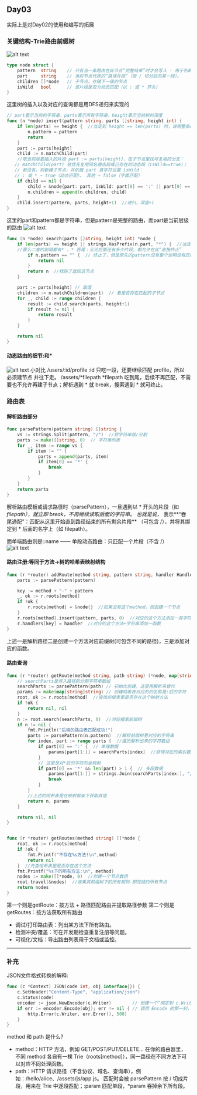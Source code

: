 ## Day03
实际上是对Day02的使用和编写的拓展
### 关键结构-Trie路由前缀树
![alt text](image.png)
```go
type node struct {  
	pattern  string    // 只有当一条路由在此节点“完整结束”时才会写入 - 用于判断“这里是不是一个可命中的终点
	part     string    // 当前节点代表的“路径片段”（按 / 切分后的某一段）。
	children []*node   // 子节点，存储下一级的节点
	isWild   bool      // 该片段是否为动态匹配（以 : 或 * 开头）
}
```
这里树的插入以及对应的查询都是用DFS递归来实现的
```go
// part表示当前的字符串，parts表示所有字符串，height表示当前树的深度
func (n *node) insert(pattern string, parts []string, height int) {
	if len(parts) == height {  //当走到 height == len(parts) 时，说明整条路由的所有片段都“落位”了；此时把完整路由模板写到 n.pattern，标记“此处为可命中的终点”（以后匹配到这里才算一条有效路由）。
		n.pattern = pattern
		return
	}
	part := parts[height]
	child := n.matchChild(part)  
	//取当前层要插入的片段 part := parts[height]，在子节点里找可复用的分支：
   // matchChild(part) 会优先复用同名静态段或已存在的动态段（isWild==true）；
   // 若没有，则新建子节点，并依据 part 首字符设置 isWild：
   // : 或 * → true（动态匹配）、 其他 → false（字面匹配）
	if child == nil {
		child = &node{part: part, isWild: part[0] == ':' || part[0] == '*'}  // 在这里，这套路由里动态片段就是用 : 和 * 来表示的前缀的
		n.children = append(n.children, child)
	}
	child.insert(pattern, parts, height+1)  //递归，深度+1
}
```
这里的part和pattern都是字符串，但是pattern是完整的路由，而part是当前层级的路由
![alt text](image-1.png)
```go
func (n *node) search(parts []string, height int) *node {
	if len(parts) == height || strings.HasPrefix(n.part, "*") {  //当走到 height == len(parts) 时，说明整条路由的所有片段都“落位”了；此时把完整路由模板写到 n.pattern，标记“此处为可命中的终点”（以后匹配到这里才算一条有效路由）。
    //要么二者的前缀都有* ，* 吞尾：无论后面还有多少片段，都允许在此“直接终止”
		if n.pattern == "" {  // 终止了，但是原先的pattern没有整个说明没有匹配到，返回nil
			return nil
		}
		return n  //找到了返回该节点
	}

	part := parts[height] // 取值
	children := n.matchChildren(part)  // 看是否存在匹配的子节点
	for _, child := range children {
		result := child.search(parts, height+1)
		if result != nil {
			return result
		}
	}

	return nil
}
```
#### 动态路由的细节:和*
![alt text](image-3.png)
小对比
/users/:id/profile
:id 只吃一段，还要继续匹配 profile，所以 必须建节点 并往下走。
/assets/*filepath
*filepath 吃到尾，后续不再匹配，不需要也不允许再建子节点；解析遇到 * 就 break，搜索遇到 * 就可终止。

### 路由表
#### 解析路由部分
```go
func parsePattern(pattern string) []string {
	vs := strings.Split(pattern, "/")  //将字符串按/分割
	parts := make([]string, 0)  // 字符串列表
	for _, item := range vs {
		if item != "" {
			parts = append(parts, item)
			if item[0] == '*' {
				break
			}
		}
	}
	return parts
}
```
解析路由模板或请求路径时（parsePattern），一旦遇到以 * 开头的片段（如 *filepath），就立即 break，不再继续读取后面的字符串。
也就是说，* 表示**“吞尾通配”：匹配从这里开始直到路径结束的所有剩余片段**
（可包含 /），并将其绑定到 * 后面的名字上（如 filepath）。

而单端路由则是::name —— 单段动态路由：只匹配一个片段（不含 /）
![alt text](image-2.png)

#### 路由注册:等同于方法->树的哈希表映射结构
```go
func (r *router) addRoute(method string, pattern string, handler HandlerFunc) {
	parts := parsePattern(pattern)

	key := method + "-" + pattern
	_, ok := r.roots[method]
	if !ok {
		r.roots[method] = &node{}  //如果没有这个method，则创建一个节点
	}
	r.roots[method].insert(pattern, parts, 0)  //对应的这个方法添加一其字符串
	r.handlers[key] = handler  //对应的这个方法+字符串添加一函数
}

```
上述一是解析路径二是创建一个方法对应前缀树(可包含不同的路径)，三是添加对应的函数。

#### 路由查询
```go
func (r *router) getRoute(method string, path string) (*node, map[string]string) {
    // searchParts是传入路径的分割字符串数组
	searchParts := parsePattern(path) // 初始化创建，这里用解析来替代
	params := make(map[string]string) // 创建哈希表对应的的名称是:后的字符
	root, ok := r.roots[method]  //查找前缀表里是否存在这个映射方法
	if !ok {
		return nil, nil
	}
	n := root.search(searchParts, 0)  //对应搜索前缀树
	if n != nil {
		fmt.Println("后端的路由表匹配成功!")
		parts := parsePattern(n.pattern)  //解析前缀树里对应的字符串
		for index, part := range parts {  //遍历解析出来的字符数组
			if part[0] == ':' {  // 单端数据
				params[part[1:]] = searchParts[index]  //获得对应的索引数据
			}
			// 这里是对*后的字符的全映射
			if part[0] == '*' && len(part) > 1 {  // 多段数据
				params[part[1:]] = strings.Join(searchParts[index:], "/") // 这里是把全部的映射填入哈希表里
				break
			}
		}
		//上述的哈希表是在映射框架下获取其值
		return n, params
	}

	return nil, nil
}


func (r *router) getRoutes(method string) []*node {
	root, ok := r.roots[method]
	if !ok {
		fmt.Printf("不存在%s方法!\n",method)
		return nil
	}  //先查哈希表里是否存在这个方法
	fmt.Printf("%s下的所有方法:\n", method)
	nodes := make([]*node, 0)  //创建一个节点数组
	root.travel(&nodes)  //收集其前缀树下的所有规则-即完结的所有节点
	return nodes
}
```
第一个则是getRoute：按方法 + 路径匹配路由并提取路径参数
第二个则是getRoutes：按方法获取所有路由
- 调试/打印路由表：列出某方法下所有路由。
- 检测冲突/覆盖：可在开发期检查重复注册等问题。
- 可视化/文档：导出路由列表用于文档或监控。

-----------------------------------------------------------------------------------------
### 补充
JSON文件格式转换的解释:
```go
func (c *Context) JSON(code int, obj interface{}) {
	c.SetHeader("Content-Type", "application/json")
	c.Status(code)
	encoder := json.NewEncoder(c.Writer)        // 创建一个“绑定到 c.Writer 的 JSON 编码器”，相当于“把输出目标指定为 HTTP 响应体”。它不会立刻编码任何数据。
	if err := encoder.Encode(obj); err != nil { // 调用 Encode 的那一刻，把 obj 序列化为 JSON，并直接写到 c.Writer（也就是响应体）。每次 Encode 都只对当次传入的对象编码一次
		http.Error(c.Writer, err.Error(), 500)
	}
}
```
method 和 path 是什么?
- method：HTTP 方法，例如 GET/POST/PUT/DELETE…
在你的路由器里，不同 method 各自有一棵 Trie（roots[method]），同一路径在不同方法下可以对应不同处理函数。
- path：HTTP 请求路径（不含协议、域名、查询串），例如：/hello/alice、/assets/js/app.js。
匹配时会被 parsePattern 按 / 切成片段，用来在 Trie 中逐段匹配；:param 匹配单段，*param 吞掉余下所有段。